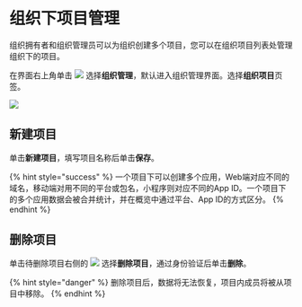 # 组织下项目管理

组织拥有者和组织管理员可以为组织创建多个项目，您可以在组织项目列表处管理组织下的项目。

在界面右上角单击 ![](https://github.com/growingio/growingio-docs-v3/tree/d520f4a494f6c0635c83422f55c665597e79ee96/.gitbook/assets/2019-10-10_18-59-32%20%281%29.png) 选择**组织管理**，默认进入组织管理界面。选择**组织项目**页签。

![](https://github.com/growingio/growingio-docs-v3/tree/d520f4a494f6c0635c83422f55c665597e79ee96/.gitbook/assets/image%20%28157%29.png)

## 新建项目

单击**新建项目**，填写项目名称后单击**保存**。

{% hint style="success" %}
一个项目下可以创建多个应用，Web端对应不同的域名，移动端对用不同的平台或包名，小程序则对应不同的App ID。一个项目下的多个应用数据会被合并统计，并在概览中通过平台、App ID的方式区分。
{% endhint %}

## 删除项目

单击待删除项目右侧的 ![](https://github.com/growingio/growingio-docs-v3/tree/d520f4a494f6c0635c83422f55c665597e79ee96/.gitbook/assets/dian-dian-dian.png) 选择**删除项目**，通过身份验证后单击**删除**。

{% hint style="danger" %}
删除项目后，数据将无法恢复，项目内成员将被从项目中移除。
{% endhint %}

